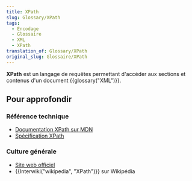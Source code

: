 ```yaml
---
title: XPath
slug: Glossary/XPath
tags:
  - Encodage
  - Glossaire
  - XML
  - XPath
translation_of: Glossary/XPath
original_slug: Glossaire/XPath
---
```

<p><strong>XPath</strong> est un langage de requêtes permettant d'accéder aux sections et contenus d'un document {{glossary("XML")}}.</p>

<h2 id="Pour_approfondir">Pour approfondir</h2>

<h3 id="Référence_technique">Référence technique</h3>

<ul>
 <li><a href="/fr/docs/XPath">Documentation XPath sur MDN</a></li>
 <li><a href="http://www.w3.org/TR/xpath-30/">Spécification XPath</a></li>
</ul>

<h3 id="Culture_générale">Culture générale</h3>

<ul>
 <li><a href="http://www.w3.org/standards/techs/xpath#w3c_all">Site web officiel</a></li>
 <li>{{Interwiki("wikipedia", "XPath")}} sur Wikipédia</li>
</ul>
